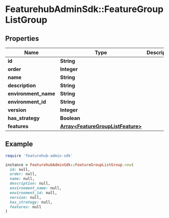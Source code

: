 # FeaturehubAdminSdk::FeatureGroupListGroup

## Properties

| Name | Type | Description | Notes |
| ---- | ---- | ----------- | ----- |
| **id** | **String** |  |  |
| **order** | **Integer** |  |  |
| **name** | **String** |  |  |
| **description** | **String** |  | [optional] |
| **environment_name** | **String** |  |  |
| **environment_id** | **String** |  |  |
| **version** | **Integer** |  |  |
| **has_strategy** | **Boolean** |  |  |
| **features** | [**Array&lt;FeatureGroupListFeature&gt;**](FeatureGroupListFeature.md) |  |  |

## Example

```ruby
require 'featurehub-admin-sdk'

instance = FeaturehubAdminSdk::FeatureGroupListGroup.new(
  id: null,
  order: null,
  name: null,
  description: null,
  environment_name: null,
  environment_id: null,
  version: null,
  has_strategy: null,
  features: null
)
```

